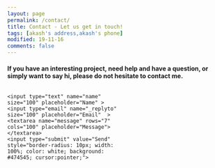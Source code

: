 ```yaml
---
layout: page
permalink: /contact/
title: Contact - Let us get in touch!
tags: [akash's address,akash's phone]
modified: 19-11-16
comments: false
---
```

<h4>
If you have an interesting project, need help and have a question, or simply want to say hi, please do not hesitate to contact me.
</h4>

<style>
input {
 border-radius: 10px;
 margin-bottom: 25px;
}
input:focus {
    background-color: #efefef;
}
</style>

<form id="contactform" action="//formspree.io/akash.s1684@gmail.com" method="POST" style="max-width: 300px; float: left;
  width: 50%; margin-right: 2%; ">
    
    <input type="text" name="name" size="100" placeholder="Name" >     
    <input type="email" name="_replyto" size="100" placeholder="Email"  >
    <textarea name="message" rows="7" cols="100" placeholder="Message"></textarea>
    <input type="submit" value="Send" style="border-radius: 10px; width: 100%; color: white; background: #474545; cursor:pointer;">
    
</form>

<div id="map" style="height:333px;width: 48%;border-radius: 10px;max-width:100%;"></div>
<script>
      var marker;
      function initMap() {

        // Create a new StyledMapType object, passing it an array of styles,
        // and the name to be displayed on the map type control.
        var styledMapType = new google.maps.StyledMapType(
            [{"featureType":"administrative","elementType":"all","stylers":[{"saturation":"-100"}]},{"featureType":"administrative.province","elementType":"all","stylers":[{"visibility":"off"}]},{"featureType":"landscape","elementType":"all","stylers":[{"saturation":-100},{"lightness":65},{"visibility":"on"}]},{"featureType":"poi","elementType":"all","stylers":[{"saturation":-100},{"lightness":"50"},{"visibility":"simplified"}]},{"featureType":"road","elementType":"all","stylers":[{"saturation":"-100"}]},{"featureType":"road.highway","elementType":"all","stylers":[{"visibility":"simplified"}]},{"featureType":"road.arterial","elementType":"all","stylers":[{"lightness":"30"}]},{"featureType":"road.local","elementType":"all","stylers":[{"lightness":"40"}]},{"featureType":"transit","elementType":"all","stylers":[{"saturation":-100},{"visibility":"simplified"}]},{"featureType":"water","elementType":"geometry","stylers":[{"hue":"#ffff00"},{"lightness":-25},{"saturation":-97}]},{"featureType":"water","elementType":"labels","stylers":[{"lightness":-25},{"saturation":-100}]}],
            {name: 'Styled Map'});

        // Create a map object, and include the MapTypeId to add
        // to the map type control.
        
        var map = new google.maps.Map(document.getElementById('map'), {
          center: {lat: 25.6207280, lng: 85.1728860},
          zoom: 8,
          mapTypeControlOptions: {
            mapTypeIds: ['roadmap', 'satellite', 'hybrid', 'terrain',
                    'styled_map']
          }
        });
       
        //Associate the styled map with the MapTypeId and set it to display.
        map.mapTypes.set('styled_map', styledMapType);
        map.setMapTypeId('styled_map');
      
         marker = new google.maps.Marker({
          map: map,
          draggable: true,
          animation: google.maps.Animation.DROP,
          position: {lat: 25.6207280, lng: 85.1728860}
        });
        marker.addListener('click', toggleBounce);
      }

      function toggleBounce() {
        if (marker.getAnimation() !== null) {
          marker.setAnimation(null);
        } else {
          marker.setAnimation(google.maps.Animation.BOUNCE);
        }
      }

 </script>
 <script async defer
    src="https://maps.googleapis.com/maps/api/js?key=AIzaSyBvgTAodpfgCLcfetB0Lg230CJuNUo1ewE&callback=initMap">
  </script>












